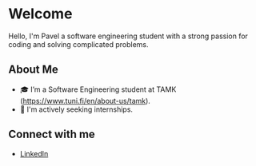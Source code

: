 # Welcome

Hello, I'm Pavel a software engineering student with a strong passion for coding and solving complicated
problems.

## About Me

- :mortar_board: I’m a Software Engineering student at TAMK (https://www.tuni.fi/en/about-us/tamk).
- :briefcase: I'm actively seeking internships.

## Connect with me

- [LinkedIn](https://www.linkedin.com/in/pavel-kudelko-a29066295/)
